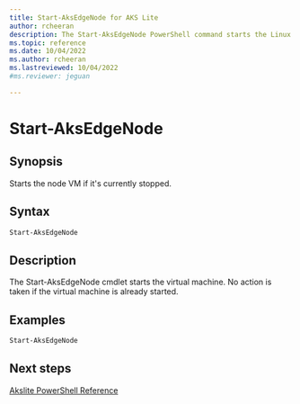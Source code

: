 ```yaml
---
title: Start-AksEdgeNode for AKS Lite
author: rcheeran
description: The Start-AksEdgeNode PowerShell command starts the Linux node VM 
ms.topic: reference
ms.date: 10/04/2022
ms.author: rcheeran 
ms.lastreviewed: 10/04/2022
#ms.reviewer: jeguan

---
```



# Start-AksEdgeNode

## Synopsis

Starts the node VM if it's currently stopped.

## Syntax

```powershell
Start-AksEdgeNode
```

## Description

The Start-AksEdgeNode cmdlet starts the virtual machine.
No action is taken if the virtual machine is already started.

## Examples

```powershell
Start-AksEdgeNode
```

## Next steps

[Akslite PowerShell Reference](./index.md)
